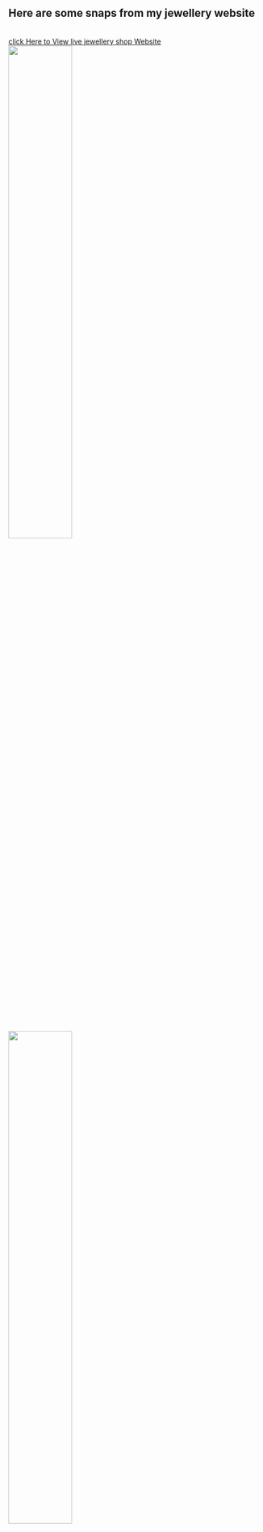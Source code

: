 <h2>Here are some snaps from my jewellery website</h2>
<br>
<a href="https://jadhavsnehal2000.github.io/Ecommerce-jewellery-shop/">click Here to View live jewellery shop Website</a>
<br>
<img src="https://github.com/user-attachments/assets/9ba81b40-0edd-4b7a-8021-69c707114670" alt="" width="50%">
<br>
<img src="https://github.com/user-attachments/assets/7a582106-a82e-4c46-9fbc-a106a780e049" alt="" width="50%">


![Screenshot 2024-10-26 161037](https://github.com/user-attachments/assets/e2c0b6e2-5436-4873-b0c4-076c71048063)
![Screenshot 2024-10-26 160941](https://github.com/user-attachments/assets/a451907f-bb14-4ce4-9ed1-eac13f158916)
![Screenshot 2024-10-26 160926](https://github.com/user-attachments/assets/e38c6e57-67ac-4844-9608-e1039d1f4ffe)
![Screenshot 2024-10-26 160833](https://github.com/user-attachments/assets/b15c8655-b065-455f-821c-82805a638fd0)
